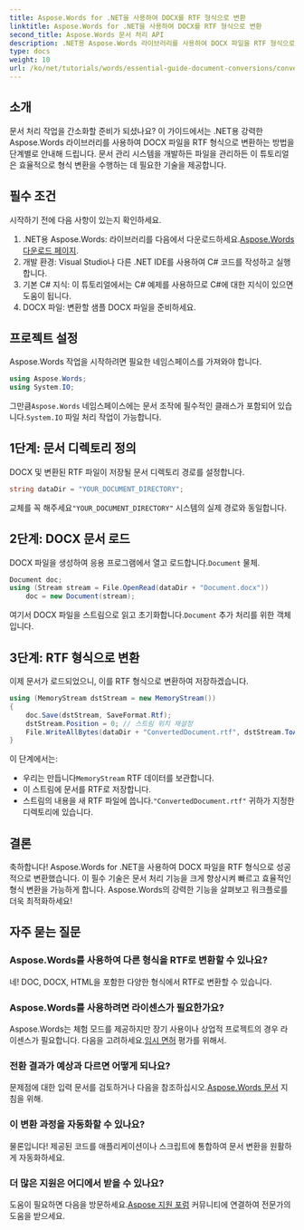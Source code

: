 ```yaml
---
title: Aspose.Words for .NET을 사용하여 DOCX를 RTF 형식으로 변환
linktitle: Aspose.Words for .NET을 사용하여 DOCX를 RTF 형식으로 변환
second_title: Aspose.Words 문서 처리 API
description: .NET용 Aspose.Words 라이브러리를 사용하여 DOCX 파일을 RTF 형식으로 효율적으로 변환하는 방법을 알아보세요. 이 단계별 가이드는 문서 로딩 및 변환 저장을 다룹니다.
type: docs
weight: 10
url: /ko/net/tutorials/words/essential-guide-document-conversions/convert-docx-to-rtf/
---
```

## 소개

문서 처리 작업을 간소화할 준비가 되셨나요? 이 가이드에서는 .NET용 강력한 Aspose.Words 라이브러리를 사용하여 DOCX 파일을 RTF 형식으로 변환하는 방법을 단계별로 안내해 드립니다. 문서 관리 시스템을 개발하든 파일을 관리하든 이 튜토리얼은 효율적으로 형식 변환을 수행하는 데 필요한 기술을 제공합니다.

## 필수 조건

시작하기 전에 다음 사항이 있는지 확인하세요.

1.  .NET용 Aspose.Words: 라이브러리를 다음에서 다운로드하세요.[Aspose.Words 다운로드 페이지](https://releases.aspose.com/words/net/).
2. 개발 환경: Visual Studio나 다른 .NET IDE를 사용하여 C# 코드를 작성하고 실행합니다.
3. 기본 C# 지식: 이 튜토리얼에서는 C# 예제를 사용하므로 C#에 대한 지식이 있으면 도움이 됩니다.
4. DOCX 파일: 변환할 샘플 DOCX 파일을 준비하세요. 

## 프로젝트 설정

Aspose.Words 작업을 시작하려면 필요한 네임스페이스를 가져와야 합니다.

```csharp
using Aspose.Words;
using System.IO;
```

 그만큼`Aspose.Words` 네임스페이스에는 문서 조작에 필수적인 클래스가 포함되어 있습니다.`System.IO` 파일 처리 작업이 가능합니다.

## 1단계: 문서 디렉토리 정의

DOCX 및 변환된 RTF 파일이 저장될 문서 디렉토리 경로를 설정합니다. 

```csharp
string dataDir = "YOUR_DOCUMENT_DIRECTORY";
```

 교체를 꼭 해주세요`"YOUR_DOCUMENT_DIRECTORY"` 시스템의 실제 경로와 동일합니다.

## 2단계: DOCX 문서 로드

 DOCX 파일을 생성하여 응용 프로그램에서 열고 로드합니다.`Document` 물체.

```csharp
Document doc;
using (Stream stream = File.OpenRead(dataDir + "Document.docx"))
    doc = new Document(stream);
```

 여기서 DOCX 파일을 스트림으로 읽고 초기화합니다.`Document` 추가 처리를 위한 객체입니다.

## 3단계: RTF 형식으로 변환

이제 문서가 로드되었으니, 이를 RTF 형식으로 변환하여 저장하겠습니다.

```csharp
using (MemoryStream dstStream = new MemoryStream())
{
    doc.Save(dstStream, SaveFormat.Rtf);
    dstStream.Position = 0; // 스트림 위치 재설정
    File.WriteAllBytes(dataDir + "ConvertedDocument.rtf", dstStream.ToArray());
}
```

이 단계에서는:
-  우리는 만듭니다`MemoryStream` RTF 데이터를 보관합니다.
- 이 스트림에 문서를 RTF로 저장합니다.
-  스트림의 내용을 새 RTF 파일에 씁니다.`"ConvertedDocument.rtf"` 귀하가 지정한 디렉토리에 있습니다.

## 결론

축하합니다! Aspose.Words for .NET을 사용하여 DOCX 파일을 RTF 형식으로 성공적으로 변환했습니다. 이 필수 기술은 문서 처리 기능을 크게 향상시켜 빠르고 효율적인 형식 변환을 가능하게 합니다. Aspose.Words의 강력한 기능을 살펴보고 워크플로를 더욱 최적화하세요!

## 자주 묻는 질문

### Aspose.Words를 사용하여 다른 형식을 RTF로 변환할 수 있나요?
네! DOC, DOCX, HTML을 포함한 다양한 형식에서 RTF로 변환할 수 있습니다.

### Aspose.Words를 사용하려면 라이센스가 필요한가요?
 Aspose.Words는 체험 모드를 제공하지만 장기 사용이나 상업적 프로젝트의 경우 라이센스가 필요합니다. 다음을 고려하세요.[임시 면허](https://purchase.conholdate.com/temporary-license/) 평가를 위해서.

### 전환 결과가 예상과 다르면 어떻게 되나요?
 문제점에 대한 입력 문서를 검토하거나 다음을 참조하십시오.[Aspose.Words 문서](https://reference.aspose.com/words/net/) 지침을 위해.

### 이 변환 과정을 자동화할 수 있나요?
물론입니다! 제공된 코드를 애플리케이션이나 스크립트에 통합하여 문서 변환을 원활하게 자동화하세요.

### 더 많은 지원은 어디에서 받을 수 있나요?
 도움이 필요하면 다음을 방문하세요.[Aspose 지원 포럼](https://forum.aspose.com/c/words/8) 커뮤니티에 연결하여 전문가의 도움을 받으세요.